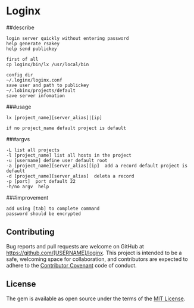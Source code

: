 # Loginx

##describe
```
login server quickly without entering password
help generate rsakey
help send publickey
```
```
first of all
cp loginx/bin/lx /usr/local/bin
```
```
config dir
~/.loginx/loginx.conf
save user and path to publickey
~/.lobinx/projects/default
save server infomation
```
###usage
```
lx [project_name][server_alias]|[ip]

if no project_name default project is default
```
###argvs
```
-L list all projects
-l [project_name] list all hosts in the project
-u [username] define user default root
-a [project_name][server_alias][ip]  add a record default project is default
-d [project_name][server_alias]  deleta a record
-p [port]  port default 22
-h/no argv  help

```
###improvement
```
add using [tab] to complete command
password should be encrypted
```


## Contributing

Bug reports and pull requests are welcome on GitHub at https://github.com/[USERNAME]/loginx. This project is intended to be a safe, welcoming space for collaboration, and contributors are expected to adhere to the [Contributor Covenant](http://contributor-covenant.org) code of conduct.


## License

The gem is available as open source under the terms of the [MIT License](http://opensource.org/licenses/MIT).

